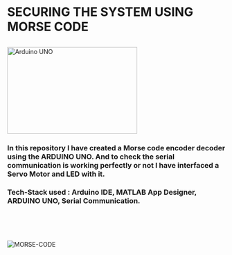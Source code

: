# SECURING THE SYSTEM USING MORSE CODE
##

<a href="https://www.arduino.cc/en/software"><img src="https://user-images.githubusercontent.com/69675066/145529082-160180c6-8e83-4c46-b4de-6a6b466ec2f1.jpg" alt="Arduino UNO" height="200" width="300" ></a>
<!-- ![MORSE__CODE](https://user-images.githubusercontent.com/69675066/145529082-160180c6-8e83-4c46-b4de-6a6b466ec2f1.jpg) -->


### In this repository I have created a Morse code encoder decoder using the ARDUINO UNO. And to check the serial communication is working perfectly or not I have interfaced a Servo Motor and LED with it. 
### Tech-Stack used : Arduino IDE, MATLAB App Designer, ARDUINO UNO, Serial Communication.

<br><br><br>


![MORSE-CODE](https://user-images.githubusercontent.com/69675066/145529410-f534b7d9-ed87-4ecb-aa0d-510ecd6ea42e.png)
